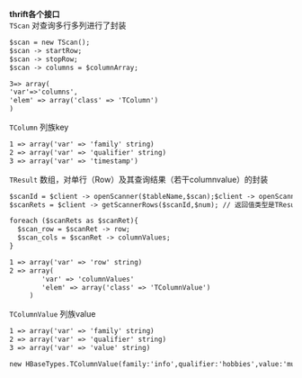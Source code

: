 **thrift各个接口**  
`TScan` 对查询多行多列进行了封装  
```markdown
$scan = new TScan();  
$scan -> startRow;
$scan -> stopRow;
$scan -> columns = $columnArray; 

3=> array(
'var'=>'columns',
'elem' => array('class' => 'TColumn')
)
```  

`TColumn` 列族key
```markdown 
1 => array('var' => 'family' string)
2 => array('var' => 'qualifier' string)
3 => array('var' => 'timestamp')
```  

`TResult` 数组，对单行（Row）及其查询结果（若干columnvalue）的封装
```markdown 
$scanId = $client -> openScanner($tableName,$scan);$client -> openScanner($tableName,$scan);
$scanRets = $client -> getScannerRows($scanId,$num); // 返回值类型是TResult  

foreach ($scanRets as $scanRet){
  $scan_row = $scanRet -> row;  
  $scan_cols = $scanRet -> columnValues; 
}

1 => array('var' => 'row' string)
2 => array( 
        'var' => 'columnValues'
        'elem' => array('class' => 'TColumnValue')
     )
```  

`TColumnValue` 列族value
```markdown 
1 => array('var' => 'family' string)
2 => array('var' => 'qualifier' string)
3 => array('var' => 'value' string) 

new HBaseTypes.TColumnValue(family:'info',qualifier:'hobbies',value:'music');
```   





